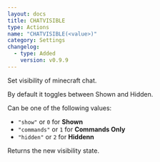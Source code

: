 ```yaml
---
layout: docs
title: CHATVISIBLE
type: Actions
name: "CHATVISIBLE(<value>)"
category: Settings
changelog:
  - type: Added
    version: v0.9.9
---
```

Set visibility of minecraft chat.

By default it toggles between Shown and Hidden.

Can be one of the following values:
* `"show"` or `0` for __Shown__
* `"commands"` or `1` for __Commands Only__
* `"hidden"` or `2` for __Hiddenn__

Returns the new visibility state.
